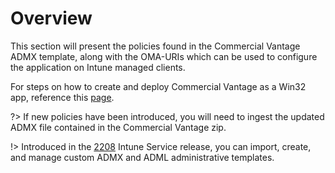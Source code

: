 # Overview

This section will present the policies found in the Commercial Vantage ADMX template, along with the OMA-URIs which can be used to configure the application on Intune managed clients.

For steps on how to create and deploy Commercial Vantage as a Win32 app, reference this [page](https://blog.lenovocdrt.com/#/2020/cv_intune_deploy).

?> If new policies have been introduced, you will need to ingest the updated ADMX file contained in the Commercial Vantage zip.

!> Introduced in the [2208](https://docs.microsoft.com/mem/intune/fundamentals/whats-new#import-create-and-manage-custom-admx-and-adml-administrative-templates) Intune Service release, you can import, create, and manage custom ADMX and ADML administrative templates.
